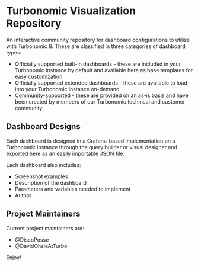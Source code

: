 # Turbonomic Visualization Repository

An interactive community repository for dashboard configurations to utilize with Turbonomic 8.  These are classified in three categories of dashboard types:

* Officially supported built-in dashboards - these are included in your Turbonomic instance by default and available here as base templates for easy customization
* Officially supported extended dashboards - these are available to load into your Turbonomic instance on-demand
* Community-supported - these are provided on an as-is basis and have been created by members of our Turbonomic technical and customer community

## Dashboard Designs

Each dashboard is designed in a Grafana-based implementation on a Turbonomic instance through the query builder or visual designer and exported here as an easily importable JSON file. 

Each dashboard also includes:

* Screenshot examples
* Description of the dashboard 
* Parameters and variables needed to implement
* Author

## Project Maintainers

Current project maintainers are:

* @DiscoPosse 
* @DavidOhsieAtTurbo

Enjoy!



